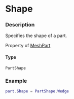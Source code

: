 # Shape

### Description

Specifies the shape of a part.

Property of [MeshPart](/classes/MeshPart/)

#### Type

`PartShape`

### Example

```lua
part.Shape = PartShape.Wedge
```
